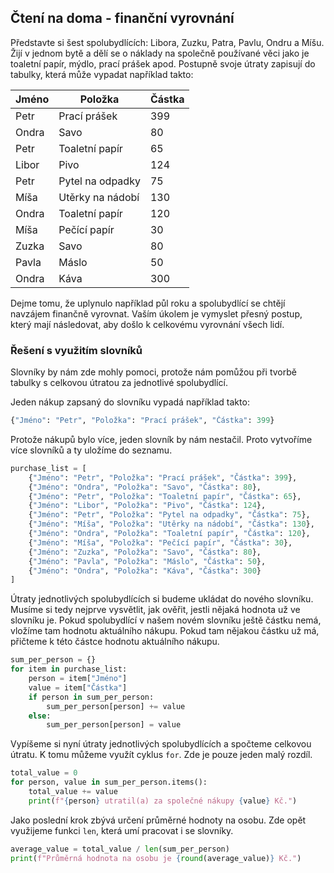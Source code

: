 ## Čtení na doma - finanční vyrovnání

Představte si šest spolubydlících: Libora, Zuzku, Patra, Pavlu, Ondru a Míšu. Žijí v jednom bytě a dělí se o náklady na společně používané věci jako je toaletní papír, mýdlo, prací prášek apod. Postupně svoje útraty zapisují do tabulky, která může vypadat například takto:

| Jméno | Položka | Částka |
| ------ | ---- | ----- |
| Petr   | Prací prášek | 399 |
| Ondra  | Savo | 80 |
| Petr   | Toaletní papír | 65 |
| Libor  | Pivo | 124 |
| Petr   | Pytel na odpadky | 75 |
| Míša   | Utěrky na nádobí | 130 |
| Ondra  | Toaletní papír | 120 |
| Míša   | Pečící papír | 30 |
| Zuzka  | Savo | 80 |
| Pavla  | Máslo | 50 |
| Ondra  | Káva | 300 |


Dejme tomu, že uplynulo například půl roku a spolubydlící se chtějí navzájem finančně vyrovnat. Vaším úkolem je vymyslet přesný postup, který mají následovat, aby došlo k celkovému vyrovnání všech lidí.

### Řešení s využitím slovníků

Slovníky by nám zde mohly pomoci, protože nám pomůžou při tvorbě tabulky s celkovou útratou za jednotlivé spolubydlící.

Jeden nákup zapsaný do slovníku vypadá například takto:

```py
{"Jméno": "Petr", "Položka": "Prací prášek", "Částka": 399}
```

Protože nákupů bylo více, jeden slovník by nám nestačil. Proto vytvoříme více slovníků a ty uložíme do seznamu.

```py
purchase_list = [
    {"Jméno": "Petr", "Položka": "Prací prášek", "Částka": 399},
    {"Jméno": "Ondra", "Položka": "Savo", "Částka": 80},
    {"Jméno": "Petr", "Položka": "Toaletní papír", "Částka": 65},
    {"Jméno": "Libor", "Položka": "Pivo", "Částka": 124},
    {"Jméno": "Petr", "Položka": "Pytel na odpadky", "Částka": 75},
    {"Jméno": "Míša", "Položka": "Utěrky na nádobí", "Částka": 130},
    {"Jméno": "Ondra", "Položka": "Toaletní papír", "Částka": 120},
    {"Jméno": "Míša", "Položka": "Pečící papír", "Částka": 30},
    {"Jméno": "Zuzka", "Položka": "Savo", "Částka": 80},
    {"Jméno": "Pavla", "Položka": "Máslo", "Částka": 50},
    {"Jméno": "Ondra", "Položka": "Káva", "Částka": 300}
]
```

Útraty jednotlivých spolubydlících si budeme ukládat do nového slovníku. Musíme si tedy nejprve vysvětlit, jak ověřit, jestli nějaká hodnota už ve slovníku je. Pokud spolubydlící v našem novém slovníku ještě částku nemá, vložíme tam hodnotu aktuálního nákupu. Pokud tam nějakou částku už má, přičteme k této částce hodnotu aktuálního nákupu.

```py
sum_per_person = {}
for item in purchase_list:
    person = item["Jméno"]
    value = item["Částka"]
    if person in sum_per_person:
        sum_per_person[person] += value
    else:
        sum_per_person[person] = value
```

Vypíšeme si nyní útraty jednotlivých spolubydlících a spočteme celkovou útratu. K tomu můžeme využít cyklus `for`. Zde je pouze jeden malý rozdíl.

```py
total_value = 0
for person, value in sum_per_person.items():
    total_value += value
    print(f"{person} utratil(a) za společné nákupy {value} Kč.")
```

Jako poslední krok zbývá určení průměrné hodnoty na osobu. Zde opět využijeme funkci `len`, která umí pracovat i se slovníky.

```py
average_value = total_value / len(sum_per_person)
print(f"Průměrná hodnota na osobu je {round(average_value)} Kč.")
```
